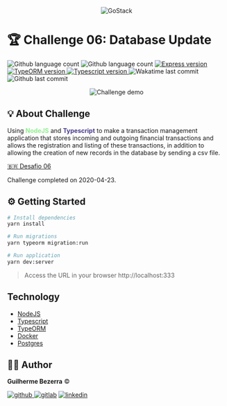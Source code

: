 <p align="center">
    <img alt="GoStack" src="https://i.lensdump.com/i/jCEM0c.png" />
</p>

# :trophy: Challenge 06: Database Update

<p align="left">
    <img alt="Github language count" src="https://img.shields.io/github/languages/count/gbdsantos/bootcamp-gostack-challenge-06">

  <img alt="Github language count" src="https://img.shields.io/github/languages/top/gbdsantos/bootcamp-gostack-challenge-06">

  <a href="https://expressjs.com//">
    <img alt="Express version" src="https://img.shields.io/github/package-json/dependency-version/gbdsantos/bootcamp-gostack-challenge-06/express">
  </a>

  <a href="https://typeorm.io/#/">
    <img alt="TypeORM version" src="https://img.shields.io/github/package-json/dependency-version/gbdsantos/bootcamp-gostack-challenge-06/typeorm">
  </a>

  <a href="https://www.typescriptlang.org/">
    <img alt="Typescript version" src="https://img.shields.io/github/package-json/dependency-version/gbdsantos/bootcamp-gostack-challenge-06/dev/typescript">
  </a>

  <img alt="Wakatime last commit" src="https://wakatime.com/badge/github/gbdsantos/bootcamp-gostack-challenge-06.svg">

  <img alt="Github last commit" src="https://img.shields.io/github/last-commit/gbdsantos/bootcamp-gostack-challenge-07">
</p>

<div align="center">
  <img alt="Challenge demo" src="https://i1.lensdump.com/i/jQoH7Z.gif" />
</div>

## :bulb: About Challenge

Using <span style="color:lightgreen; font-weight:bold;">NodeJS</span> and <span style="color:darkslateblue; font-weight:bold;">Typescript</span> to make a transaction management application that stores incoming and outgoing financial transactions and allows the registration and listing of these transactions, in addition to allowing the creation of new records in the database by sending a csv file.

[:brazil: Desafio 06](https://github.com/Rocketseat/bootcamp-gostack-desafios/tree/master/desafio-database-upload)

Challenge completed on 2020-04-23.

## :gear: Getting Started

```Bash
# Install dependencies
yarn install

# Run migrations
yarn typeorm migration:run

# Run application
yarn dev:server
```

> Access the URL in your browser http://localhost:333

## Technology

- [NodeJS](https://nodejs.org/en/)
- [Typescript](https://www.typescriptlang.org/)
- [TypeORM](https://typeorm.io/)
- [Docker](https://www.docker.com/)
- [Postgres](https://www.postgresql.org/)

## :man_astronaut: Author

**Guilherme Bezerra** ©️

[![github](http://ap.imagensbrasil.org/images/2018/12/10/github-logo-1.png) ](http://www.github.com/gbdsantos)
[![gitlab](http://ap.imagensbrasil.org/images/2018/12/10/gitlab-32.png)](https://gitlab.com/gbdsantos1)
[![linkedin](http://ap.imagensbrasil.org/images/2018/12/10/linkedin-1.png)](https://www.linkedin.com/in/gbdsantos/)
